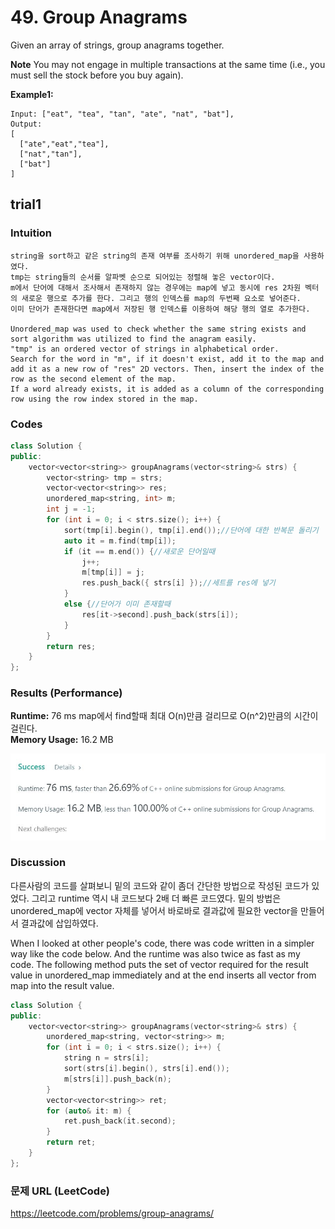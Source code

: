 # 49. Group Anagrams
Given an array of strings, group anagrams together.  

**Note**
You may not engage in multiple transactions at the same time (i.e., you must sell the stock before you buy again).  

**Example1:**   
```
Input: ["eat", "tea", "tan", "ate", "nat", "bat"],
Output:
[
  ["ate","eat","tea"],
  ["nat","tan"],
  ["bat"]
]
```

## trial1
### Intuition
```
string을 sort하고 같은 string의 존재 여부를 조사하기 위해 unordered_map을 사용하였다.
tmp는 string들의 순서를 알파벳 순으로 되어있는 정렬해 놓은 vector이다.
m에서 단어에 대해서 조사해서 존재하지 않는 경우에는 map에 넣고 동시에 res 2차원 벡터의 새로운 행으로 추가를 한다. 그리고 행의 인덱스를 map의 두번째 요소로 넣어준다.
이미 단어가 존재한다면 map에서 저장된 행 인덱스를 이용하여 해당 행의 열로 추가한다.

Unordered_map was used to check whether the same string exists and sort algorithm was utilized to find the anagram easily.
"tmp" is an ordered vector of strings in alphabetical order.
Search for the word in "m", if it doesn't exist, add it to the map and add it as a new row of "res" 2D vectors. Then, insert the index of the row as the second element of the map.
If a word already exists, it is added as a column of the corresponding row using the row index stored in the map.
```
### Codes  
```cpp
class Solution {
public:
	vector<vector<string>> groupAnagrams(vector<string>& strs) {
		vector<string> tmp = strs;
		vector<vector<string>> res;
		unordered_map<string, int> m;
		int j = -1;
		for (int i = 0; i < strs.size(); i++) {
			sort(tmp[i].begin(), tmp[i].end());//단어에 대한 반복문 돌리기
			auto it = m.find(tmp[i]);
			if (it == m.end()) {//새로운 단어일때
				j++;
				m[tmp[i]] = j;
				res.push_back({ strs[i] });//세트를 res에 넣기
			}
			else {//단어가 이미 존재할때
				res[it->second].push_back(strs[i]);
			}
		}
		return res;
	}
};
```

### Results (Performance)  
**Runtime:**  76 ms  map에서 find할때 최대 O(n)만큼 걸리므로 O(n^2)만큼의 시간이 걸린다.  
**Memory Usage:** 	16.2 MB

<p align="center"> 
<img src="./capture.JPG">
</p>

### Discussion
다른사람의 코드를 살펴보니 밑의 코드와 같이 좀더 간단한 방법으로 작성된 코드가 있었다. 그리고 runtime 역시 내 코드보다 2배 더 빠른 코드였다. 밑의 방법은 unordered_map에 vector<string> 자체를 넣어서 바로바로 결과값에 필요한 vector<string>을 만들어서 결과값에 삽입하였다.  


When I looked at other people's code, there was code written in a simpler way like the code below. And the runtime was also twice as fast as my code. The following method puts the set of vector<string> required for the result value in unordered_map immediately and at the end inserts all vector<string> from map into the result value.    

```cpp
class Solution {
public:
    vector<vector<string>> groupAnagrams(vector<string>& strs) {
        unordered_map<string, vector<string>> m;
        for (int i = 0; i < strs.size(); i++) {
            string n = strs[i];
            sort(strs[i].begin(), strs[i].end());
            m[strs[i]].push_back(n);
        }
        vector<vector<string>> ret;
        for (auto& it: m) {
            ret.push_back(it.second);
        }
        return ret;
    }
};
```

### 문제 URL (LeetCode)  
https://leetcode.com/problems/group-anagrams/